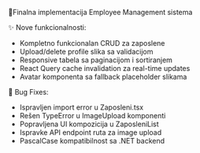 🎉Finalna implementacija Employee Management sistema

✨ Nove funkcionalnosti:
- Kompletno funkcionalan CRUD za zaposlene
- Upload/delete profile slika sa validacijom  
- Responsive tabela sa paginacijom i sortiranjem
- React Query cache invalidation za real-time updates
- Avatar komponenta sa fallback placeholder slikama

🔧 Bug Fixes:
- Ispravljen import error u Zaposleni.tsx
- Rešen TypeError u ImageUpload komponenti
- Popravljena UI kompozicija u ZaposleniList
- Ispravke API endpoint ruta za image upload
- PascalCase kompatibilnost sa .NET backend
